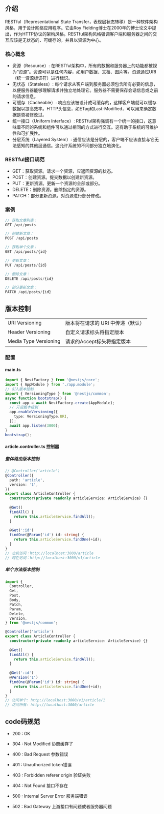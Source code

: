 
## 介绍
RESTful（Representational State Transfer，表现层状态转移）是一种软件架构风格，用于设计网络应用程序。它由Roy Fielding博士在2000年的博士论文中提出，作为HTTP协议的架构风格。RESTful架构风格强调客户端和服务器之间的交互应该是无状态的、可缓存的，并且以资源为中心。

### 核心概念
- 资源（Resource）: 在RESTful架构中，所有的数据和服务器上的功能都被视为“资源”。资源可以是任何内容，如用户数据、文档、图片等。资源通过URI（统一资源标识符）进行标识。
- 无状态（Stateless）: 每个请求从客户端到服务器必须包含所有必要的信息，以便服务器能够理解请求并独立地处理它。服务器不需要保存会话信息或之前的请求信息。
- 可缓存（Cacheable）: 响应应该被设计成可缓存的，这样客户端就可以缓存数据以提高效率。HTTP头信息，如ETag和Last-Modified，可以用来确定数据是否被修改过。
- 统一接口（Uniform Interface）: RESTful架构强调有一个统一的接口，这意味着不同的系统和组件可以通过相同的方式进行交互。这有助于系统的可维护性和可扩展性。
- 分层系统（Layered System）: 通信应该是分层的，客户端不应该直接与它无法感知的其他层通信。这允许系统的不同部分独立地演化。

### RESTful接口规范

-  GET：获取资源。请求一个资源，应返回资源的状态。
- 
  POST：创建资源。提交数据以创建新资源。
- 
  PUT：更新资源。更新一个资源的全部或部分。
- 
  DELETE：删除资源。删除指定的资源。
- 
  PATCH：部分更新资源。对资源进行部分修改。

### 案例
```javascript
// 获取文章列表：
GET /api/posts

// 创建新文章：
POST /api/posts

// 获取单个文章：
GET /api/posts/{id}

// 更新文章：
PUT /api/posts/{id}

// 删除文章：
DELETE /api/posts/{id}

// 部分更新文章：
PATCH /api/posts/{id}
```
## 版本控制
|  |  |
|----------| ---- | 
| URI Versioning | 版本将在请求的 URI 中传递（默认） |
| Header Versioning | 自定义请求标头将指定版本 |
| Media Type Versioning | 请求的Accept标头将指定版本 |
### 配置

#### main.ts
```typescript
import { NestFactory } from '@nestjs/core';
import { AppModule } from './app.module';
// 引入版本控制
import { VersioningType } from '@nestjs/common';
async function bootstrap() {
  const app = await NestFactory.create(AppModule);
  // 开启版本控制
  app.enableVersioning({
    type: VersioningType.URI,
  });
  await app.listen(3000);
}
bootstrap();
```
#### article.controller.ts 控制器

##### 整体路由版本控制
```typescript
// @Controller('article')
@Controller({
  path: 'article',
  version: '1',
})
export class ArticleController {
  constructor(private readonly articleService: ArticleService) {}
  
  @Get()
  findAll() {
    return this.articleService.findAll();
  }
  
  @Get(':id')
  findOne(@Param('id') id: string) {
    return this.articleService.findOne(+id);
  }
}
// 之前访问：http://localhost:3000/article
// 现在访问：http://localhost:3000/v1/article
```
##### 单个方法版本控制
```typescript
import {
  Controller,
  Get,
  Post,
  Body,
  Patch,
  Param,
  Delete,
  Version,
} from '@nestjs/common';

@Controller('article')
export class ArticleController {
  constructor(private readonly articleService: ArticleService) {}
  
  @Get()
  findAll() {
    return this.articleService.findAll();
  }
  
  @Get(':id')
  @Version('1')
  findOne(@Param('id') id: string) {
    return this.articleService.findOne(+id);
  }
}
// 访问单个: http://localhost:3000/v1/article/1
// 访问所有: http://localhost:3000/article
```
## code码规范
- 200 : OK

- 304 : Not Modified 协商缓存了

- 400 : Bad Request 参数错误

- 401 : Unauthorized token错误

- 403 : Forbidden referer origin 验证失败

- 404 : Not Found 接口不存在

- 500 : Internal Server Error 服务端错误

- 502 : Bad Gateway 上游接口有问题或者服务器问题
